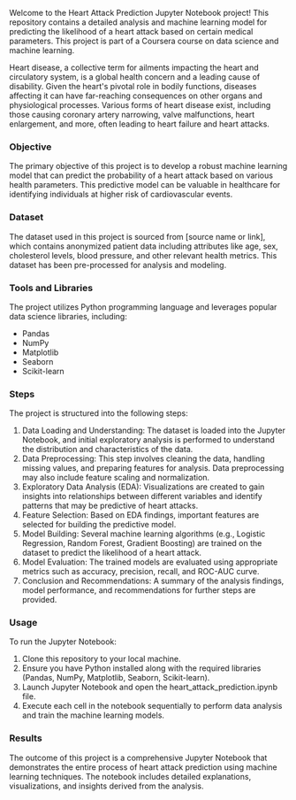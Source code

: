 Welcome to the Heart Attack Prediction Jupyter Notebook project! This repository contains a detailed analysis and machine learning model for predicting the likelihood of a heart attack based on certain medical parameters. This project is part of a Coursera course on data science and machine learning.

Heart disease, a collective term for ailments impacting the heart and circulatory system, is a global health concern and a leading cause of disability. Given the heart's pivotal role in bodily functions, diseases affecting it can have far-reaching consequences on other organs and physiological processes. Various forms of heart disease exist, including those causing coronary artery narrowing, valve malfunctions, heart enlargement, and more, often leading to heart failure and heart attacks.

### Objective
The primary objective of this project is to develop a robust machine learning model that can predict the probability of a heart attack based on various health parameters. This predictive model can be valuable in healthcare for identifying individuals at higher risk of cardiovascular events.

### Dataset
The dataset used in this project is sourced from [source name or link], which contains anonymized patient data including attributes like age, sex, cholesterol levels, blood pressure, and other relevant health metrics. This dataset has been pre-processed for analysis and modeling.

### Tools and Libraries
The project utilizes Python programming language and leverages popular data science libraries, including:
- Pandas
- NumPy
- Matplotlib
- Seaborn
- Scikit-learn

### Steps
The project is structured into the following steps:
1. Data Loading and Understanding: The dataset is loaded into the Jupyter Notebook, and initial
   exploratory analysis is performed to understand the distribution and characteristics of the data.
2. Data Preprocessing: This step involves cleaning the data, handling missing values, and 
   preparing features for analysis. Data preprocessing may also include feature scaling and normalization.
3. Exploratory Data Analysis (EDA): Visualizations are created to gain insights into relationships
   between different variables and identify patterns that may be predictive of heart attacks.
4. Feature Selection: Based on EDA findings, important features are selected for building the
   predictive model.
5. Model Building: Several machine learning algorithms (e.g., Logistic Regression, Random Forest,
   Gradient Boosting) are trained on the dataset to predict the likelihood of a heart attack.
6. Model Evaluation: The trained models are evaluated using appropriate metrics such as accuracy,
    precision, recall, and ROC-AUC curve.
7. Conclusion and Recommendations: A summary of the analysis findings, model performance,
   and recommendations for further steps are provided.

### Usage
To run the Jupyter Notebook:
1. Clone this repository to your local machine.
2. Ensure you have Python installed along with the required libraries (Pandas, NumPy, Matplotlib,
   Seaborn, Scikit-learn).
3. Launch Jupyter Notebook and open the heart_attack_prediction.ipynb file.
4. Execute each cell in the notebook sequentially to perform data analysis and train the machine
   learning models.

### Results
The outcome of this project is a comprehensive Jupyter Notebook that demonstrates the entire
process of heart attack prediction using machine learning techniques. The notebook includes
detailed explanations, visualizations, and insights derived from the analysis.

